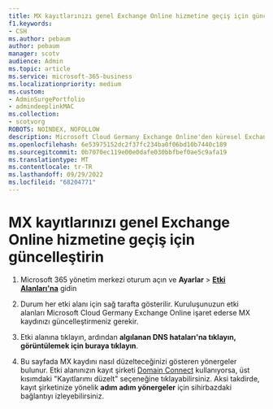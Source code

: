 ```yaml
---
title: MX kayıtlarınızı genel Exchange Online hizmetine geçiş için güncelleştirin
f1.keywords:
- CSH
ms.author: pebaum
author: pebaum
manager: scotv
audience: Admin
ms.topic: article
ms.service: microsoft-365-business
ms.localizationpriority: medium
ms.custom:
- AdminSurgePortfolio
- admindeeplinkMAC
ms.collection:
- scotvorg
ROBOTS: NOINDEX, NOFOLLOW
description: Microsoft Cloud Germany Exchange Online'den küresel Exchange Online hizmetine geçiş yapmayı öğrenin
ms.openlocfilehash: 6e53975152dc2f37fc234ba0f06bd10b7440c189
ms.sourcegitcommit: 0b7070ec119e00e0dafe030bbfbef0ae5c9afa19
ms.translationtype: MT
ms.contentlocale: tr-TR
ms.lasthandoff: 09/29/2022
ms.locfileid: "68204771"
---
```

# <a name="update-your-mx-records-to-transition-to-the-global-exchange-online-service"></a>MX kayıtlarınızı genel Exchange Online hizmetine geçiş için güncelleştirin

1. Microsoft 365 yönetim merkezi oturum açın ve **Ayarlar** > <a href="https://go.microsoft.com/fwlink/p/?linkid=834818" target="_blank">**Etki Alanları'na**</a> gidin

2. Durum her etki alanı için sağ tarafta gösterilir. Kuruluşunuzun etki alanları Microsoft Cloud Germany Exchange Online işaret ederse MX kaydınızı güncelleştirmeniz gerekir.

3. Etki alanına tıklayın, ardından **algılanan DNS hataları'na tıklayın, görüntülemek için buraya tıklayın**.

4. Bu sayfada MX kaydını nasıl düzelteceğinizi gösteren yönergeler bulunur. Etki alanınızın kayıt şirketi [Domain Connect](../setup/add-domain.md#registrars-with-domain-connect) kullanıyorsa, üst kısımdaki "Kayıtlarımı düzelt" seçeneğine tıklayabilirsiniz. Aksi takdirde, kayıt şirketinize yönelik **adım adım yönergeler** için sihirbazdaki bağlantıyı izleyebilirsiniz.
